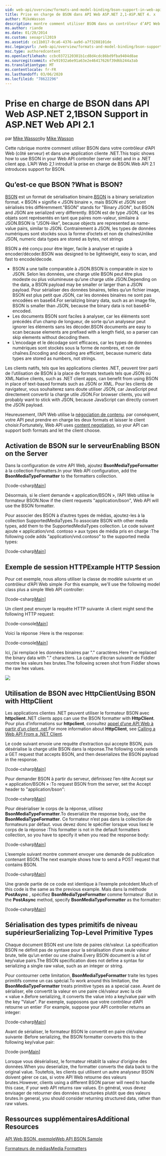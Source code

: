 ```yaml
---
uid: web-api/overview/formats-and-model-binding/bson-support-in-web-api-21
title: Prise en charge de BSON dans API Web ASP.NET 2,1-ASP.NET 4. x
author: MikeWasson
description: montre comment utiliser BSON dans un contrôleur d’API Web (côté serveur) et dans une application cliente .NET pour ASP.NET 4. x.
ms.author: riande
ms.date: 01/20/2014
ms.custom: seoapril2019
ms.assetid: ce11b017-0ca6-4376-aa9d-a7f3288101de
msc.legacyurl: /web-api/overview/formats-and-model-binding/bson-support-in-web-api-21
msc.type: authoredcontent
ms.openlocfilehash: ccbc0372120301b1cd8d4cdc86bd9fba9404d8ae
ms.sourcegitcommit: e7e91932a6e91a63e2e46417626f39d6b244a3ab
ms.translationtype: MT
ms.contentlocale: fr-FR
ms.lasthandoff: 03/06/2020
ms.locfileid: "78622296"
---
```

# <a name="bson-support-in-aspnet-web-api-21"></a><span data-ttu-id="9c09e-103">Prise en charge de BSON dans API Web ASP.NET 2,1</span><span class="sxs-lookup"><span data-stu-id="9c09e-103">BSON Support in ASP.NET Web API 2.1</span></span>

<span data-ttu-id="9c09e-104">par [Mike Wasson](https://github.com/MikeWasson)</span><span class="sxs-lookup"><span data-stu-id="9c09e-104">by [Mike Wasson](https://github.com/MikeWasson)</span></span>

<span data-ttu-id="9c09e-105">Cette rubrique montre comment utiliser BSON dans votre contrôleur d’API Web (côté serveur) et dans une application cliente .NET.</span><span class="sxs-lookup"><span data-stu-id="9c09e-105">This topic shows how to use BSON in your Web API controller (server side) and in a .NET client app.</span></span> <span data-ttu-id="9c09e-106">L’API Web 2,1 introduit la prise en charge de BSON.</span><span class="sxs-lookup"><span data-stu-id="9c09e-106">Web API 2.1 introduces support for BSON.</span></span> 

## <a name="what-is-bson"></a><span data-ttu-id="9c09e-107">Qu’est-ce que BSON ?</span><span class="sxs-lookup"><span data-stu-id="9c09e-107">What is BSON?</span></span>

<span data-ttu-id="9c09e-108">[BSON](http://bsonspec.org/) est un format de sérialisation binaire.</span><span class="sxs-lookup"><span data-stu-id="9c09e-108">[BSON](http://bsonspec.org/) is a binary serialization format.</span></span> <span data-ttu-id="9c09e-109">« BSON » signifie « JSON binaire », mais BSON et JSON sont sérialisés très différemment.</span><span class="sxs-lookup"><span data-stu-id="9c09e-109">"BSON" stands for "Binary JSON", but BSON and JSON are serialized very differently.</span></span> <span data-ttu-id="9c09e-110">BSON est de type JSON, car les objets sont représentés en tant que paires nom-valeur, similaire à JSON.</span><span class="sxs-lookup"><span data-stu-id="9c09e-110">BSON is "JSON-like", because objects are represented as name-value pairs, similar to JSON.</span></span> <span data-ttu-id="9c09e-111">Contrairement à JSON, les types de données numériques sont stockés sous la forme d’octets et non de chaînes</span><span class="sxs-lookup"><span data-stu-id="9c09e-111">Unlike JSON, numeric data types are stored as bytes, not strings</span></span>

<span data-ttu-id="9c09e-112">BSON a été conçu pour être léger, facile à analyser et rapide à encoder/décoder.</span><span class="sxs-lookup"><span data-stu-id="9c09e-112">BSON was designed to be lightweight, easy to scan, and fast to encode/decode.</span></span>

- <span data-ttu-id="9c09e-113">BSON a une taille comparable à JSON.</span><span class="sxs-lookup"><span data-stu-id="9c09e-113">BSON is comparable in size to JSON.</span></span> <span data-ttu-id="9c09e-114">Selon les données, une charge utile BSON peut être plus modeste ou plus volumineuse qu’une charge utile JSON.</span><span class="sxs-lookup"><span data-stu-id="9c09e-114">Depending on the data, a BSON payload may be smaller or larger than a JSON payload.</span></span> <span data-ttu-id="9c09e-115">Pour sérialiser des données binaires, telles qu’un fichier image, BSON est plus petit que JSON, car les données binaires ne sont pas encodées en base64.</span><span class="sxs-lookup"><span data-stu-id="9c09e-115">For serializing binary data, such as an image file, BSON is smaller than JSON, because the binary data is not base64-encoded.</span></span>
- <span data-ttu-id="9c09e-116">Les documents BSON sont faciles à analyser, car les éléments sont précédés d’un champ de longueur, de sorte qu’un analyseur peut ignorer les éléments sans les décoder.</span><span class="sxs-lookup"><span data-stu-id="9c09e-116">BSON documents are easy to scan because elements are prefixed with a length field, so a parser can skip elements without decoding them.</span></span>
- <span data-ttu-id="9c09e-117">L’encodage et le décodage sont efficaces, car les types de données numériques sont stockés sous la forme de nombres, et non de chaînes.</span><span class="sxs-lookup"><span data-stu-id="9c09e-117">Encoding and decoding are efficient, because numeric data types are stored as numbers, not strings.</span></span>

<span data-ttu-id="9c09e-118">Les clients natifs, tels que les applications clientes .NET, peuvent tirer parti de l’utilisation de BSON à la place de formats textuels tels que JSON ou XML.</span><span class="sxs-lookup"><span data-stu-id="9c09e-118">Native clients, such as .NET client apps, can benefit from using BSON in place of text-based formats such as JSON or XML.</span></span> <span data-ttu-id="9c09e-119">Pour les clients de navigateur, vous souhaiterez sans doute utiliser JSON, car JavaScript peut directement convertir la charge utile JSON.</span><span class="sxs-lookup"><span data-stu-id="9c09e-119">For browser clients, you will probably want to stick with JSON, because JavaScript can directly convert the JSON payload.</span></span>

<span data-ttu-id="9c09e-120">Heureusement, l’API Web utilise la [négociation de contenu](content-negotiation.md). par conséquent, votre API peut prendre en charge les deux formats et laisser le client choisir.</span><span class="sxs-lookup"><span data-stu-id="9c09e-120">Fortunately, Web API uses [content negotiation](content-negotiation.md), so your API can support both formats and let the client choose.</span></span>

## <a name="enabling-bson-on-the-server"></a><span data-ttu-id="9c09e-121">Activation de BSON sur le serveur</span><span class="sxs-lookup"><span data-stu-id="9c09e-121">Enabling BSON on the Server</span></span>

<span data-ttu-id="9c09e-122">Dans la configuration de votre API Web, ajoutez **BsonMediaTypeFormatter** à la collection Formatters.</span><span class="sxs-lookup"><span data-stu-id="9c09e-122">In your Web API configuration, add the **BsonMediaTypeFormatter** to the formatters collection.</span></span>

[!code-csharp[Main](bson-support-in-web-api-21/samples/sample1.cs)]

<span data-ttu-id="9c09e-123">Désormais, si le client demande « application/BSON », l’API Web utilise le formateur BSON.</span><span class="sxs-lookup"><span data-stu-id="9c09e-123">Now if the client requests "application/bson", Web API will use the BSON formatter.</span></span>

<span data-ttu-id="9c09e-124">Pour associer des BSON à d’autres types de médias, ajoutez-les à la collection SupportedMediaTypes.</span><span class="sxs-lookup"><span data-stu-id="9c09e-124">To associate BSON with other media types, add them to the SupportedMediaTypes collection.</span></span> <span data-ttu-id="9c09e-125">Le code suivant ajoute « application/vnd. contoso » aux types de média pris en charge :</span><span class="sxs-lookup"><span data-stu-id="9c09e-125">The following code adds "application/vnd.contoso" to the supported media types:</span></span>

[!code-csharp[Main](bson-support-in-web-api-21/samples/sample2.cs)]

## <a name="example-http-session"></a><span data-ttu-id="9c09e-126">Exemple de session HTTP</span><span class="sxs-lookup"><span data-stu-id="9c09e-126">Example HTTP Session</span></span>

<span data-ttu-id="9c09e-127">Pour cet exemple, nous allons utiliser la classe de modèle suivante et un contrôleur d’API Web simple :</span><span class="sxs-lookup"><span data-stu-id="9c09e-127">For this example, we'll use the following model class plus a simple Web API controller:</span></span>

[!code-csharp[Main](bson-support-in-web-api-21/samples/sample3.cs)]

<span data-ttu-id="9c09e-128">Un client peut envoyer la requête HTTP suivante :</span><span class="sxs-lookup"><span data-stu-id="9c09e-128">A client might send the following HTTP request:</span></span>

[!code-console[Main](bson-support-in-web-api-21/samples/sample4.cmd)]

<span data-ttu-id="9c09e-129">Voici la réponse :</span><span class="sxs-lookup"><span data-stu-id="9c09e-129">Here is the response:</span></span>

[!code-console[Main](bson-support-in-web-api-21/samples/sample5.cmd)]

<span data-ttu-id="9c09e-130">Ici, j’ai remplacé les données binaires par &quot;.&quot; caractères.</span><span class="sxs-lookup"><span data-stu-id="9c09e-130">Here I've replaced the binary data with &quot;.&quot; characters.</span></span> <span data-ttu-id="9c09e-131">La capture d’écran suivante de Fiddler montre les valeurs hex brutes.</span><span class="sxs-lookup"><span data-stu-id="9c09e-131">The following screen shot from Fiddler shows the raw hex values.</span></span>

[![](bson-support-in-web-api-21/_static/image2.png)](bson-support-in-web-api-21/_static/image1.png)

## <a name="using-bson-with-httpclient"></a><span data-ttu-id="9c09e-132">Utilisation de BSON avec HttpClient</span><span class="sxs-lookup"><span data-stu-id="9c09e-132">Using BSON with HttpClient</span></span>

<span data-ttu-id="9c09e-133">Les applications clientes .NET peuvent utiliser le formateur BSON avec **httpclient**.</span><span class="sxs-lookup"><span data-stu-id="9c09e-133">.NET clients apps can use the BSON formatter with **HttpClient**.</span></span> <span data-ttu-id="9c09e-134">Pour plus d’informations sur **httpclient**, consultez [appel d’une API Web à partir d’un client .net](../advanced/calling-a-web-api-from-a-net-client.md).</span><span class="sxs-lookup"><span data-stu-id="9c09e-134">For more information about **HttpClient**, see [Calling a Web API From a .NET Client](../advanced/calling-a-web-api-from-a-net-client.md).</span></span>

<span data-ttu-id="9c09e-135">Le code suivant envoie une requête d’extraction qui accepte BSON, puis désérialise la charge utile BSON dans la réponse.</span><span class="sxs-lookup"><span data-stu-id="9c09e-135">The following code sends a GET request that accepts BSON, and then deserializes the BSON payload in the response.</span></span>

[!code-csharp[Main](bson-support-in-web-api-21/samples/sample6.cs)]

<span data-ttu-id="9c09e-136">Pour demander BSON à partir du serveur, définissez l’en-tête Accept sur « application/BSON » :</span><span class="sxs-lookup"><span data-stu-id="9c09e-136">To request BSON from the server, set the Accept header to "application/bson":</span></span>

[!code-csharp[Main](bson-support-in-web-api-21/samples/sample7.cs)]

<span data-ttu-id="9c09e-137">Pour désérialiser le corps de la réponse, utilisez **BsonMediaTypeFormatter**.</span><span class="sxs-lookup"><span data-stu-id="9c09e-137">To deserialize the response body, use the **BsonMediaTypeFormatter**.</span></span> <span data-ttu-id="9c09e-138">Ce formateur n’est pas dans la collection de formateurs par défaut. vous devez donc le spécifier lorsque vous lisez le corps de la réponse :</span><span class="sxs-lookup"><span data-stu-id="9c09e-138">This formatter is not in the default formatters collection, so you have to specify it when you read the response body:</span></span>

[!code-csharp[Main](bson-support-in-web-api-21/samples/sample8.cs)]

<span data-ttu-id="9c09e-139">L’exemple suivant montre comment envoyer une demande de publication contenant BSON.</span><span class="sxs-lookup"><span data-stu-id="9c09e-139">The next example shows how to send a POST request that contains BSON.</span></span>

[!code-csharp[Main](bson-support-in-web-api-21/samples/sample9.cs)]

<span data-ttu-id="9c09e-140">Une grande partie de ce code est identique à l’exemple précédent.</span><span class="sxs-lookup"><span data-stu-id="9c09e-140">Much of this code is the same as the previous example.</span></span> <span data-ttu-id="9c09e-141">Mais dans la méthode **PostAsync** , spécifiez **BsonMediaTypeFormatter** comme formateur :</span><span class="sxs-lookup"><span data-stu-id="9c09e-141">But in the **PostAsync** method, specify **BsonMediaTypeFormatter** as the formatter:</span></span>

[!code-csharp[Main](bson-support-in-web-api-21/samples/sample10.cs)]

## <a name="serializing-top-level-primitive-types"></a><span data-ttu-id="9c09e-142">Sérialisation des types primitifs de niveau supérieur</span><span class="sxs-lookup"><span data-stu-id="9c09e-142">Serializing Top-Level Primitive Types</span></span>

<span data-ttu-id="9c09e-143">Chaque document BSON est une liste de paires clé/valeur. La spécification BSON ne définit pas de syntaxe pour la sérialisation d’une seule valeur brute, telle qu’un entier ou une chaîne.</span><span class="sxs-lookup"><span data-stu-id="9c09e-143">Every BSON document is a list of key/value pairs.The BSON specification does not define a syntax for serializing a single raw value, such as an integer or string.</span></span>

<span data-ttu-id="9c09e-144">Pour contourner cette limitation, **BsonMediaTypeFormatter** traite les types primitifs comme un cas spécial.</span><span class="sxs-lookup"><span data-stu-id="9c09e-144">To work around this limitation, the **BsonMediaTypeFormatter** treats primitive types as a special case.</span></span> <span data-ttu-id="9c09e-145">Avant de sérialiser, elle convertit la valeur en une paire clé/valeur avec la clé « value ».</span><span class="sxs-lookup"><span data-stu-id="9c09e-145">Before serializing, it converts the value into a key/value pair with the key "Value".</span></span> <span data-ttu-id="9c09e-146">Par exemple, supposons que votre contrôleur d’API retourne un entier :</span><span class="sxs-lookup"><span data-stu-id="9c09e-146">For example, suppose your API controller returns an integer:</span></span>

[!code-csharp[Main](bson-support-in-web-api-21/samples/sample11.cs)]

<span data-ttu-id="9c09e-147">Avant de sérialiser, le formateur BSON le convertit en paire clé/valeur suivante :</span><span class="sxs-lookup"><span data-stu-id="9c09e-147">Before serializing, the BSON formatter converts this to the following key/value pair:</span></span>

[!code-json[Main](bson-support-in-web-api-21/samples/sample12.json)]

<span data-ttu-id="9c09e-148">Lorsque vous désérialisez, le formateur rétablit la valeur d’origine des données.</span><span class="sxs-lookup"><span data-stu-id="9c09e-148">When you deserialize, the formatter converts the data back to the original value.</span></span> <span data-ttu-id="9c09e-149">Toutefois, les clients qui utilisent un autre analyseur BSON doivent gérer ce cas, si votre API Web retourne des valeurs brutes.</span><span class="sxs-lookup"><span data-stu-id="9c09e-149">However, clients using a different BSON parser will need to handle this case, if your web API returns raw values.</span></span> <span data-ttu-id="9c09e-150">En général, vous devez envisager de retourner des données structurées plutôt que des valeurs brutes.</span><span class="sxs-lookup"><span data-stu-id="9c09e-150">In general, you should consider returning structured data, rather than raw values.</span></span>

## <a name="additional-resources"></a><span data-ttu-id="9c09e-151">Ressources supplémentaires</span><span class="sxs-lookup"><span data-stu-id="9c09e-151">Additional Resources</span></span>

[<span data-ttu-id="9c09e-152">API Web BSON, exemple</span><span class="sxs-lookup"><span data-stu-id="9c09e-152">Web API BSON Sample</span></span>](https://github.com/aspnet/samples/tree/master/samples/aspnet/WebApi/BSONSample/)

[<span data-ttu-id="9c09e-153">Formateurs de médias</span><span class="sxs-lookup"><span data-stu-id="9c09e-153">Media Formatters</span></span>](media-formatters.md)
